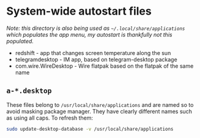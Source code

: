# System-wide autostart files

_Note: this directory is also being used as `~/.local/share/applications`
which populates the app menu, my autostart is thankfully not this
populated._

- redshift - app that changes screen temperature along the sun
- telegramdesktop - IM app, based on telegram-desktop package
- com.wire.WireDesktop - Wire flatpak based on the flatpak of the same name

## `a-*.desktop`

These files belong to `/usr/local/share/applications` and are named so to
avoid masking package manager. They have clearly different names such as using
all caps. To refresh them:

```bash
sudo update-desktop-database -v /usr/local/share/applications
```
